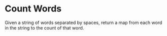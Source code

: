# Count Words

Given a string of words separated by spaces, return a map from each word in the
string to the count of that word.
